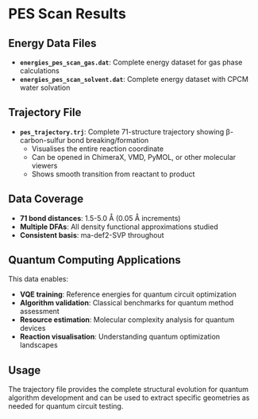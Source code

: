 # PES Scan Results

## Energy Data Files

- **`energies_pes_scan_gas.dat`**: Complete energy dataset for gas phase calculations
- **`energies_pes_scan_solvent.dat`**: Complete energy dataset with CPCM water solvation

## Trajectory File

- **`pes_trajectory.trj`**: Complete 71-structure trajectory showing β-carbon-sulfur bond breaking/formation
  - Visualises the entire reaction coordinate
  - Can be opened in ChimeraX, VMD, PyMOL, or other molecular viewers
  - Shows smooth transition from reactant to product

## Data Coverage

- **71 bond distances**: 1.5-5.0 Å (0.05 Å increments)  
- **Multiple DFAs**: All density functional approximations studied
- **Consistent basis**: ma-def2-SVP throughout

## Quantum Computing Applications

This data enables:
- **VQE training**: Reference energies for quantum circuit optimization
- **Algorithm validation**: Classical benchmarks for quantum method assessment  
- **Resource estimation**: Molecular complexity analysis for quantum devices
- **Reaction visualisation**: Understanding quantum optimization landscapes

## Usage

The trajectory file provides the complete structural evolution for quantum algorithm development and can be used to extract specific geometries as needed for quantum circuit testing.

